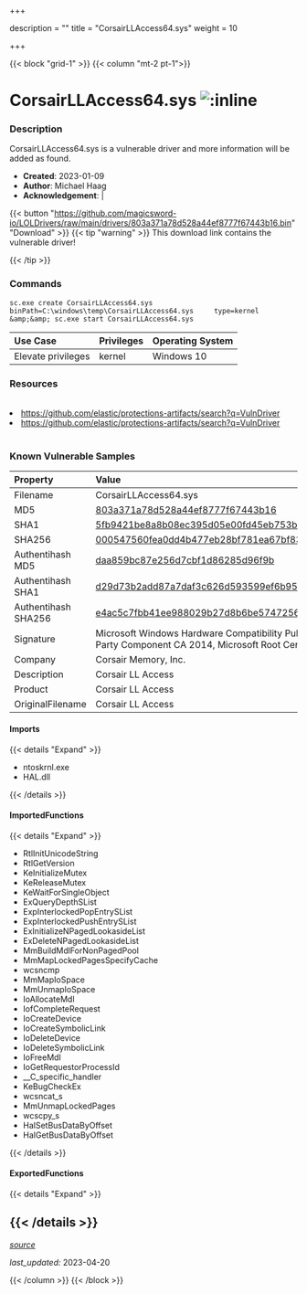 +++

description = ""
title = "CorsairLLAccess64.sys"
weight = 10

+++


{{< block "grid-1" >}}
{{< column "mt-2 pt-1">}}


# CorsairLLAccess64.sys ![:inline](/images/twitter_verified.png) 


### Description

CorsairLLAccess64.sys is a vulnerable driver and more information will be added as found.

- **Created**: 2023-01-09
- **Author**: Michael Haag
- **Acknowledgement**:  | [](https://twitter.com/)

{{< button "https://github.com/magicsword-io/LOLDrivers/raw/main/drivers/803a371a78d528a44ef8777f67443b16.bin" "Download" >}}
{{< tip "warning" >}}
This download link contains the vulnerable driver!

{{< /tip >}}

### Commands

```
sc.exe create CorsairLLAccess64.sys binPath=C:\windows\temp\CorsairLLAccess64.sys     type=kernel &amp;&amp; sc.exe start CorsairLLAccess64.sys
```

| Use Case | Privileges | Operating System | 
|:---- | ---- | ---- |
| Elevate privileges | kernel | Windows 10 |

### Resources
<br>
<li><a href=" https://github.com/elastic/protections-artifacts/search?q=VulnDriver"> https://github.com/elastic/protections-artifacts/search?q=VulnDriver</a></li>
<li><a href="https://github.com/elastic/protections-artifacts/search?q=VulnDriver">https://github.com/elastic/protections-artifacts/search?q=VulnDriver</a></li>
<br>

### Known Vulnerable Samples

| Property           | Value |
|:-------------------|:------|
| Filename           | CorsairLLAccess64.sys |
| MD5                | [803a371a78d528a44ef8777f67443b16](https://www.virustotal.com/gui/file/803a371a78d528a44ef8777f67443b16) |
| SHA1               | [5fb9421be8a8b08ec395d05e00fd45eb753b593a](https://www.virustotal.com/gui/file/5fb9421be8a8b08ec395d05e00fd45eb753b593a) |
| SHA256             | [000547560fea0dd4b477eb28bf781ea67bf83c748945ce8923f90fdd14eb7a4b](https://www.virustotal.com/gui/file/000547560fea0dd4b477eb28bf781ea67bf83c748945ce8923f90fdd14eb7a4b) |
| Authentihash MD5   | [daa859bc87e256d7cbf1d86285d96f9b](https://www.virustotal.com/gui/search/authentihash%253Adaa859bc87e256d7cbf1d86285d96f9b) |
| Authentihash SHA1  | [d29d73b2add87a7daf3c626d593599ef6b9560ca](https://www.virustotal.com/gui/search/authentihash%253Ad29d73b2add87a7daf3c626d593599ef6b9560ca) |
| Authentihash SHA256| [e4ac5c7fbb41ee988029b27d8b6be574725689fd1365f5a56f5a12d9120f86c6](https://www.virustotal.com/gui/search/authentihash%253Ae4ac5c7fbb41ee988029b27d8b6be574725689fd1365f5a56f5a12d9120f86c6) |
| Signature         | Microsoft Windows Hardware Compatibility Publisher, Microsoft Windows Third Party Component CA 2014, Microsoft Root Certificate Authority 2010   |
| Company           | Corsair Memory, Inc. |
| Description       | Corsair LL Access |
| Product           | Corsair LL Access |
| OriginalFilename  | Corsair LL Access |


#### Imports
{{< details "Expand" >}}
* ntoskrnl.exe
* HAL.dll

{{< /details >}}
#### ImportedFunctions
{{< details "Expand" >}}
* RtlInitUnicodeString
* RtlGetVersion
* KeInitializeMutex
* KeReleaseMutex
* KeWaitForSingleObject
* ExQueryDepthSList
* ExpInterlockedPopEntrySList
* ExpInterlockedPushEntrySList
* ExInitializeNPagedLookasideList
* ExDeleteNPagedLookasideList
* MmBuildMdlForNonPagedPool
* MmMapLockedPagesSpecifyCache
* wcsncmp
* MmMapIoSpace
* MmUnmapIoSpace
* IoAllocateMdl
* IofCompleteRequest
* IoCreateDevice
* IoCreateSymbolicLink
* IoDeleteDevice
* IoDeleteSymbolicLink
* IoFreeMdl
* IoGetRequestorProcessId
* __C_specific_handler
* KeBugCheckEx
* wcsncat_s
* MmUnmapLockedPages
* wcscpy_s
* HalSetBusDataByOffset
* HalGetBusDataByOffset

{{< /details >}}
#### ExportedFunctions
{{< details "Expand" >}}

{{< /details >}}
-----



[*source*](https://github.com/magicsword-io/LOLDrivers/tree/main/yaml/corsairllaccess64.yaml)

*last_updated:* 2023-04-20








{{< /column >}}
{{< /block >}}
